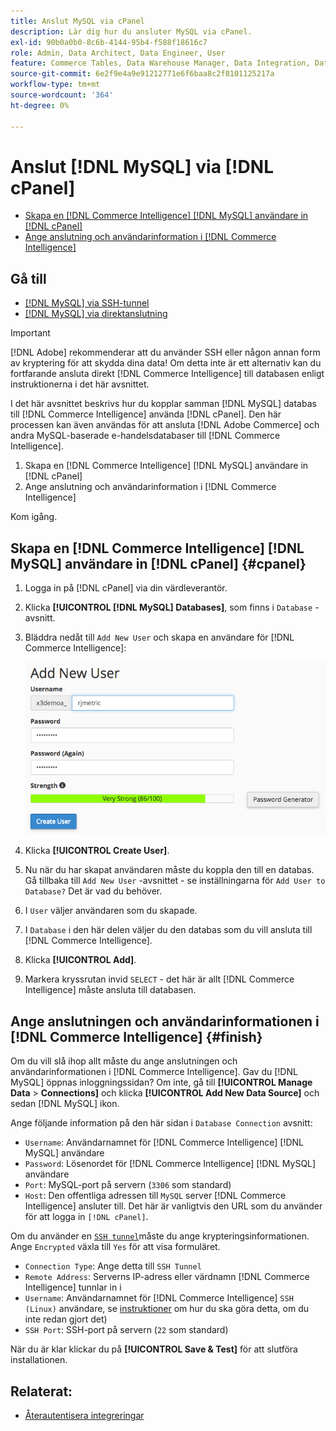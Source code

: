```yaml
---
title: Anslut MySQL via cPanel
description: Lär dig hur du ansluter MySQL via cPanel.
exl-id: 90b0a0b0-8c6b-4144-95b4-f588f18616c7
role: Admin, Data Architect, Data Engineer, User
feature: Commerce Tables, Data Warehouse Manager, Data Integration, Data Import/Export, SQL Report Builder
source-git-commit: 6e2f9e4a9e91212771e6f6baa8c2f8101125217a
workflow-type: tm+mt
source-wordcount: '364'
ht-degree: 0%

---
```


# Anslut [!DNL MySQL] via [!DNL cPanel]

* [Skapa en [!DNL Commerce Intelligence] [!DNL MySQL] användare in [!DNL cPanel]](#cpanel)
* [Ange anslutning och användarinformation i [!DNL Commerce Intelligence]](#finish)

## Gå till

* [[!DNL MySQL] via SSH-tunnel](../integrations/mysql-via-ssh-tunnel.md)
* [[!DNL MySQL] via direktanslutning](../integrations/mysql-via-a-direct-connection.md)

>[!IMPORTANT]
>
>[!DNL Adobe] rekommenderar att du använder SSH eller någon annan form av kryptering för att skydda dina data! Om detta inte är ett alternativ kan du fortfarande ansluta direkt [!DNL Commerce Intelligence] till databasen enligt instruktionerna i det här avsnittet.

I det här avsnittet beskrivs hur du kopplar samman [!DNL MySQL] databas till [!DNL Commerce Intelligence] använda [!DNL cPanel]. Den här processen kan även användas för att ansluta [!DNL Adobe Commerce] och andra MySQL-baserade e-handelsdatabaser till [!DNL Commerce Intelligence].

1. Skapa en [!DNL Commerce Intelligence] [!DNL MySQL] användare in [!DNL cPanel]
1. Ange anslutning och användarinformation i [!DNL Commerce Intelligence]

Kom igång.

## Skapa en [!DNL Commerce Intelligence] [!DNL MySQL] användare in [!DNL cPanel] {#cpanel}

1. Logga in på [!DNL cPanel] via din värdleverantör.
1. Klicka **[!UICONTROL [!DNL MySQL] Databases]**, som finns i `Database` -avsnitt.
1. Bläddra nedåt till `Add New User` och skapa en användare för [!DNL Commerce Intelligence]:

   ![](../../../assets/create-mbi-mysql-user-cpanel.png)

1. Klicka **[!UICONTROL Create User]**.
1. Nu när du har skapat användaren måste du koppla den till en databas. Gå tillbaka till `Add New User` -avsnittet - se inställningarna för `Add User to Database?` Det är vad du behöver.
1. I `User` väljer användaren som du skapade.
1. I `Database` i den här delen väljer du den databas som du vill ansluta till [!DNL Commerce Intelligence].
1. Klicka **[!UICONTROL Add]**.
1. Markera kryssrutan invid `SELECT` - det här är allt [!DNL Commerce Intelligence] måste ansluta till databasen.

## Ange anslutningen och användarinformationen i [!DNL Commerce Intelligence] {#finish}

Om du vill slå ihop allt måste du ange anslutningen och användarinformationen i [!DNL Commerce Intelligence]. Gav du [!DNL MySQL] öppnas inloggningssidan? Om inte, gå till **[!UICONTROL Manage Data** > **Connections]** och klicka **[!UICONTROL Add New Data Source]** och sedan [!DNL MySQL] ikon.

Ange följande information på den här sidan i `Database Connection` avsnitt:

* `Username`: Användarnamnet för [!DNL Commerce Intelligence] [!DNL MySQL] användare
* `Password`: Lösenordet för [!DNL Commerce Intelligence] [!DNL MySQL] användare
* `Port`: MySQL-port på servern (`3306` som standard)
* `Host`: Den offentliga adressen till `MySQL` server [!DNL Commerce Intelligence] ansluter till. Det här är vanligtvis den URL som du använder för att logga in `[!DNL cPanel]`.

Om du använder en [`SSH tunnel`](../integrations/mysql-via-ssh-tunnel.md)måste du ange krypteringsinformationen. Ange `Encrypted` växla till `Yes` för att visa formuläret.

* `Connection Type`: Ange detta till `SSH Tunnel`
* `Remote Address`: Serverns IP-adress eller värdnamn [!DNL Commerce Intelligence] tunnlar in i
* `Username`: Användarnamnet för [!DNL Commerce Intelligence] `SSH (Linux)` användare, se [instruktioner](../../../data-analyst/importing-data/integrations/mysql-via-ssh-tunnel.md) om hur du ska göra detta, om du inte redan gjort det)
* `SSH Port`: SSH-port på servern (`22` som standard)

När du är klar klickar du på **[!UICONTROL Save & Test]** för att slutföra installationen.

## Relaterat:

* [Återautentisera integreringar](https://experienceleague.adobe.com/docs/commerce-knowledge-base/kb/how-to/mbi-reauthenticating-integrations.html)
